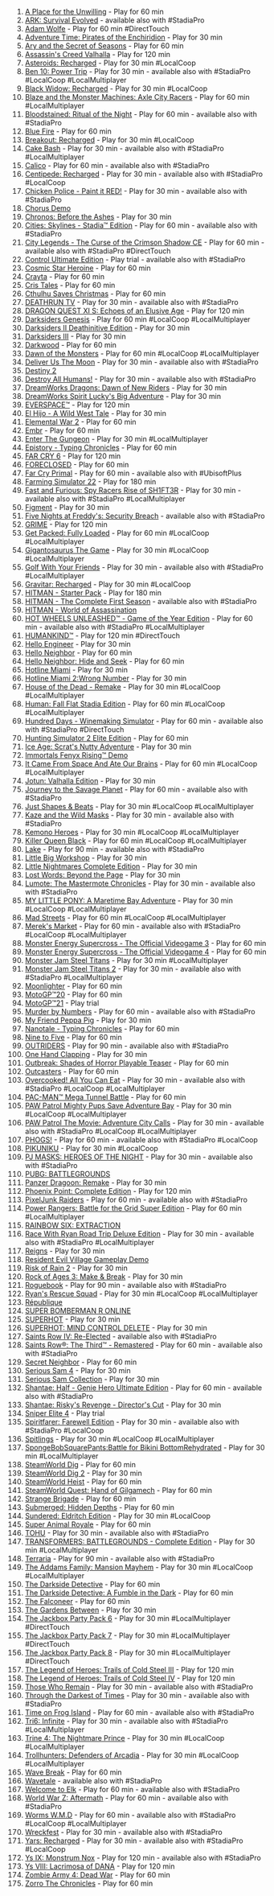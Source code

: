 1. [A Place for the Unwilling](https://stadia.google.com/game/a-place-for-the-unwilling) - Play for 60 min
1. [ARK: Survival Evolved](https://stadia.google.com/game/ark-survival-evolved) - available also with #StadiaPro
1. [Adam Wolfe](https://stadia.google.com/game/adam-wolfe) - Play for 60 min #DirectTouch
1. [Adventure Time: Pirates of the Enchiridion](https://stadia.google.com/game/adventure-time-pirates-of-the-enchiridion) - Play for 30 min
1. [Ary and the Secret of Seasons](https://stadia.google.com/game/ary-and-the-secret-of-seasons) - Play for 60 min
1. [Assassin's Creed Valhalla](https://stadia.google.com/game/assassins-creed-valhalla) - Play for 120 min
1. [Asteroids: Recharged](https://stadia.google.com/game/asteroids-recharged) - Play for 30 min #LocalCoop
1. [Ben 10: Power Trip](https://stadia.google.com/game/ben-10-power-trip) - Play for 30 min - available also with #StadiaPro #LocalCoop #LocalMultiplayer
1. [Black Widow: Recharged](https://stadia.google.com/game/black-widow-recharged) - Play for 30 min #LocalCoop
1. [Blaze and the Monster Machines: Axle City Racers](https://stadia.google.com/game/blaze-and-the-monster-machines-axle-city-racers) - Play for 60 min #LocalMultiplayer
1. [Bloodstained: Ritual of the Night](https://stadia.google.com/game/bloodstained-ritual-of-the-night) - Play for 60 min - available also with #StadiaPro
1. [Blue Fire](https://stadia.google.com/game/blue-fire) - Play for 60 min
1. [Breakout: Recharged](https://stadia.google.com/game/breakout-recharged) - Play for 30 min #LocalCoop
1. [Cake Bash](https://stadia.google.com/game/cake-bash) - Play for 30 min - available also with #StadiaPro #LocalMultiplayer
1. [Calico](https://stadia.google.com/game/calico) - Play for 60 min - available also with #StadiaPro
1. [Centipede: Recharged](https://stadia.google.com/game/centipede-recharged) - Play for 30 min - available also with #StadiaPro #LocalCoop
1. [Chicken Police - Paint it RED!](https://stadia.google.com/game/chicken-police-paint-it-red) - Play for 30 min - available also with #StadiaPro
1. [Chorus Demo](https://stadia.google.com/game/chorus-demo)
1. [Chronos: Before the Ashes](https://stadia.google.com/game/chronos-before-the-ashes) - Play for 30 min
1. [Cities: Skylines - Stadia™ Edition](https://stadia.google.com/game/cities-skylines-stadia-edition) - Play for 60 min - available also with #StadiaPro
1. [City Legends - The Curse of the Crimson Shadow CE](https://stadia.google.com/game/city-legends-the-curse-of-the-crimson-shadow-ce) - Play for 60 min - available also with #StadiaPro #DirectTouch
1. [Control Ultimate Edition](https://stadia.google.com/game/control) - Play trial - available also with #StadiaPro
1. [Cosmic Star Heroine](https://stadia.google.com/game/cosmic-star-heroine) - Play for 60 min
1. [Crayta](https://stadia.google.com/game/crayta) - Play for 60 min
1. [Cris Tales](https://stadia.google.com/game/cris-tales) - Play for 60 min
1. [Cthulhu Saves Christmas](https://stadia.google.com/game/cthulhu-saves-christmas) - Play for 60 min
1. [DEATHRUN TV](https://stadia.google.com/game/deathrun-tv) - Play for 30 min - available also with #StadiaPro
1. [DRAGON QUEST XI S: Echoes of an Elusive Age](https://stadia.google.com/game/dragon-quest-xi-s-echoes-of-an-elusive-age) - Play for 120 min
1. [Darksiders Genesis](https://stadia.google.com/game/darksiders-genesis) - Play for 60 min #LocalCoop #LocalMultiplayer
1. [Darksiders II Deathinitive Edition](https://stadia.google.com/game/darksiders-ii-deathinitive-edition) - Play for 30 min
1. [Darksiders III](https://stadia.google.com/game/darksiders-iii) - Play for 30 min
1. [Darkwood](https://stadia.google.com/game/darkwood) - Play for 60 min
1. [Dawn of the Monsters](https://stadia.google.com/game/dawn-of-the-monsters) - Play for 60 min #LocalCoop #LocalMultiplayer
1. [Deliver Us The Moon](https://stadia.google.com/game/deliver-us-the-moon) - Play for 30 min - available also with #StadiaPro
1. [Destiny 2](https://stadia.google.com/game/destiny-2)
1. [Destroy All Humans!](https://stadia.google.com/game/destroy-all-humans) - Play for 30 min - available also with #StadiaPro
1. [DreamWorks Dragons: Dawn of New Riders](https://stadia.google.com/game/dreamworks-dragons-dawn-of-new-riders) - Play for 30 min
1. [DreamWorks Spirit Lucky's Big Adventure](https://stadia.google.com/game/dreamworks-spirit-luckys-big-adventure) - Play for 30 min
1. [EVERSPACE™](https://stadia.google.com/game/everspace) - Play for 120 min
1. [El Hijo - A Wild West Tale](https://stadia.google.com/game/el-hijo-a-wild-west-tale) - Play for 30 min
1. [Elemental War 2](https://stadia.google.com/game/elemental-war-2) - Play for 60 min
1. [Embr](https://stadia.google.com/game/embr) - Play for 60 min
1. [Enter The Gungeon](https://stadia.google.com/game/enter-the-gungeon) - Play for 30 min #LocalMultiplayer
1. [Epistory - Typing Chronicles](https://stadia.google.com/game/epistory-typing-chronicles) - Play for 60 min
1. [FAR CRY 6](https://stadia.google.com/game/far-cry-6) - Play for 120 min
1. [FORECLOSED](https://stadia.google.com/game/foreclosed) - Play for 60 min
1. [Far Cry Primal](https://stadia.google.com/game/far-cry-primal) - Play for 60 min - available also with #UbisoftPlus
1. [Farming Simulator 22](https://stadia.google.com/game/farming-simulator-22) - Play for 180 min
1. [Fast and Furious: Spy Racers Rise of SH1FT3R](https://stadia.google.com/game/fast-and-furious-spy-racers-rise-of-sh1ft3r) - Play for 30 min - available also with #StadiaPro #LocalMultiplayer
1. [Figment](https://stadia.google.com/game/figment) - Play for 30 min
1. [Five Nights at Freddy's: Security Breach](https://stadia.google.com/game/five-nights-at-freddys-security-breach) - available also with #StadiaPro
1. [GRIME](https://stadia.google.com/game/grime) - Play for 120 min
1. [Get Packed: Fully Loaded](https://stadia.google.com/game/get-packed) - Play for 60 min #LocalCoop #LocalMultiplayer
1. [Gigantosaurus The Game](https://stadia.google.com/game/gigantosaurus-the-game) - Play for 30 min #LocalCoop #LocalMultiplayer
1. [Golf With Your Friends](https://stadia.google.com/game/golf-with-your-friends) - Play for 30 min - available also with #StadiaPro #LocalMultiplayer
1. [Gravitar: Recharged](https://stadia.google.com/game/gravitar-recharged) - Play for 30 min #LocalCoop
1. [HITMAN - Starter Pack](https://stadia.google.com/game/hitman-free-starter-pack) - Play for 180 min
1. [HITMAN - The Complete First Season](https://stadia.google.com/game/hitman-the-complete-first-season) - available also with #StadiaPro
1. [HITMAN - World of Assassination](https://stadia.google.com/game/hitman)
1. [HOT WHEELS UNLEASHED™ - Game of the Year Edition](https://stadia.google.com/game/hot-wheels-unleashed-game-of-the-year-edition) - Play for 60 min - available also with #StadiaPro #LocalMultiplayer
1. [HUMANKIND™](https://stadia.google.com/game/humankind) - Play for 120 min #DirectTouch
1. [Hello Engineer](https://stadia.google.com/game/hello-engineer) - Play for 30 min
1. [Hello Neighbor](https://stadia.google.com/game/hello-neighbor) - Play for 60 min
1. [Hello Neighbor: Hide and Seek](https://stadia.google.com/game/hello-neighbor-hide-and-seek) - Play for 60 min
1. [Hotline Miami](https://stadia.google.com/game/hotline-miami) - Play for 30 min
1. [Hotline Miami 2:Wrong Number](https://stadia.google.com/game/hotline-miami-2wrong-number) - Play for 30 min
1. [House of the Dead - Remake](https://stadia.google.com/game/house-of-the-dead-remake) - Play for 30 min #LocalCoop #LocalMultiplayer
1. [Human: Fall Flat Stadia Edition](https://stadia.google.com/game/human-fall-flat-stadia-edition) - Play for 60 min #LocalCoop #LocalMultiplayer
1. [Hundred Days - Winemaking Simulator](https://stadia.google.com/game/hundred-days-winemaking-simulator) - Play for 60 min - available also with #StadiaPro #DirectTouch
1. [Hunting Simulator 2 Elite Edition](https://stadia.google.com/game/hunting-simulator-2-elite-edition) - Play for 60 min
1. [Ice Age: Scrat's Nutty Adventure](https://stadia.google.com/game/ice-age-scrats-nutty-adventure) - Play for 30 min
1. [Immortals Fenyx Rising™ Demo](https://stadia.google.com/game/immortals-fenyx-rising-demo)
1. [It Came From Space And Ate Our Brains](https://stadia.google.com/game/it-came-from-space-and-ate-our-brains) - Play for 60 min #LocalCoop #LocalMultiplayer
1. [Jotun: Valhalla Edition](https://stadia.google.com/game/jotun-valhalla-edition) - Play for 30 min
1. [Journey to the Savage Planet](https://stadia.google.com/game/journey-to-the-savage-planet) - Play for 60 min - available also with #StadiaPro
1. [Just Shapes & Beats](https://stadia.google.com/game/just-shapes-beats) - Play for 30 min #LocalCoop #LocalMultiplayer
1. [Kaze and the Wild Masks](https://stadia.google.com/game/kaze-and-the-wild-masks) - Play for 30 min - available also with #StadiaPro
1. [Kemono Heroes](https://stadia.google.com/game/kemono-heroes) - Play for 30 min #LocalCoop #LocalMultiplayer
1. [Killer Queen Black](https://stadia.google.com/game/killer-queen-black) - Play for 60 min #LocalCoop #LocalMultiplayer
1. [Lake](https://stadia.google.com/game/lake) - Play for 90 min - available also with #StadiaPro
1. [Little Big Workshop](https://stadia.google.com/game/little-big-workshop) - Play for 30 min
1. [Little Nightmares Complete Edition](https://stadia.google.com/game/little-nightmares-complete-edition) - Play for 30 min
1. [Lost Words: Beyond the Page](https://stadia.google.com/game/lost-words-beyond-the-page) - Play for 30 min
1. [Lumote: The Mastermote Chronicles](https://stadia.google.com/game/lumote-the-mastermote-chronicles) - Play for 30 min - available also with #StadiaPro
1. [MY LITTLE PONY: A Maretime Bay Adventure](https://stadia.google.com/game/my-little-pony-a-maretime-bay-adventure) - Play for 30 min #LocalCoop #LocalMultiplayer
1. [Mad Streets](https://stadia.google.com/game/mad-streets) - Play for 60 min #LocalCoop #LocalMultiplayer
1. [Merek's Market](https://stadia.google.com/game/mereks-market) - Play for 60 min - available also with #StadiaPro #LocalCoop #LocalMultiplayer
1. [Monster Energy Supercross - The Official Videogame 3](https://stadia.google.com/game/monster-energy-supercross-the-official-videogame-3) - Play for 60 min
1. [Monster Energy Supercross - The Official Videogame 4](https://stadia.google.com/game/monster-energy-supercross-the-official-videogame-4) - Play for 60 min
1. [Monster Jam Steel Titans](https://stadia.google.com/game/monster-jam-steel-titans) - Play for 30 min #LocalMultiplayer
1. [Monster Jam Steel Titans 2](https://stadia.google.com/game/monster-jam-steel-titans-2) - Play for 30 min - available also with #StadiaPro #LocalMultiplayer
1. [Moonlighter](https://stadia.google.com/game/moonlighter) - Play for 60 min
1. [MotoGP™20](https://stadia.google.com/game/motogp20) - Play for 60 min
1. [MotoGP™21](https://stadia.google.com/game/motogp21) - Play trial
1. [Murder by Numbers](https://stadia.google.com/game/murder-by-numbers) - Play for 60 min - available also with #StadiaPro
1. [My Friend Peppa Pig](https://stadia.google.com/game/my-friend-peppa-pig) - Play for 30 min
1. [Nanotale - Typing Chronicles](https://stadia.google.com/game/nanotale-typing-chronicles) - Play for 60 min
1. [Nine to Five](https://stadia.google.com/game/nine-to-five) - Play for 60 min
1. [OUTRIDERS](https://stadia.google.com/game/outriders) - Play for 90 min - available also with #StadiaPro
1. [One Hand Clapping](https://stadia.google.com/game/one-hand-clapping) - Play for 30 min
1. [Outbreak: Shades of Horror Playable Teaser](https://stadia.google.com/game/outbreak-shades-of-horror-playable-teaser) - Play for 60 min
1. [Outcasters](https://stadia.google.com/game/outcasters) - Play for 60 min
1. [Overcooked! All You Can Eat](https://stadia.google.com/game/overcooked-all-you-can-eat) - Play for 30 min - available also with #StadiaPro #LocalCoop #LocalMultiplayer
1. [PAC-MAN™ Mega Tunnel Battle](https://stadia.google.com/game/pac-man-mega-tunnel-battle) - Play for 60 min
1. [PAW Patrol Mighty Pups Save Adventure Bay](https://stadia.google.com/game/paw-patrol-mighty-pups-save-adventure-bay) - Play for 30 min #LocalCoop #LocalMultiplayer
1. [PAW Patrol The Movie: Adventure City Calls](https://stadia.google.com/game/paw-patrol-the-movie) - Play for 30 min - available also with #StadiaPro #LocalCoop #LocalMultiplayer
1. [PHOGS!](https://stadia.google.com/game/phogs) - Play for 60 min - available also with #StadiaPro #LocalCoop
1. [PIKUNIKU](https://stadia.google.com/game/pikuniku) - Play for 30 min #LocalCoop
1. [PJ MASKS: HEROES OF THE NIGHT](https://stadia.google.com/game/pj-masks-heroes-of-the-night) - Play for 30 min - available also with #StadiaPro
1. [PUBG: BATTLEGROUNDS](https://stadia.google.com/game/pubg)
1. [Panzer Dragoon: Remake](https://stadia.google.com/game/panzer-dragoon-remake) - Play for 30 min
1. [Phoenix Point: Complete Edition](https://stadia.google.com/game/phoenix-point-complete-edition) - Play for 120 min
1. [PixelJunk Raiders](https://stadia.google.com/game/pixeljunk-raiders) - Play for 60 min - available also with #StadiaPro
1. [Power Rangers: Battle for the Grid Super Edition](https://stadia.google.com/game/power-rangers-battle-for-the-grid-super-edition) - Play for 60 min #LocalMultiplayer
1. [RAINBOW SIX: EXTRACTION](https://stadia.google.com/game/rainbow-six-extraction)
1. [Race With Ryan Road Trip Deluxe Edition](https://stadia.google.com/game/race-with-ryan-road-trip-deluxe-edition) - Play for 30 min - available also with #StadiaPro #LocalMultiplayer
1. [Reigns](https://stadia.google.com/game/reigns) - Play for 30 min
1. [Resident Evil Village Gameplay Demo](https://stadia.google.com/game/resident-evil-village-demo)
1. [Risk of Rain 2](https://stadia.google.com/game/risk-of-rain-2) - Play for 30 min
1. [Rock of Ages 3: Make & Break](https://stadia.google.com/game/rock-of-ages-3-make-break) - Play for 30 min
1. [Roguebook](https://stadia.google.com/game/roguebook) - Play for 90 min - available also with #StadiaPro
1. [Ryan's Rescue Squad](https://stadia.google.com/game/ryans-rescue-squad) - Play for 30 min #LocalCoop #LocalMultiplayer
1. [République](https://stadia.google.com/game/republique)
1. [SUPER BOMBERMAN R ONLINE](https://stadia.google.com/game/super-bomberman-r-online)
1. [SUPERHOT](https://stadia.google.com/game/superhot) - Play for 30 min
1. [SUPERHOT: MIND CONTROL DELETE](https://stadia.google.com/game/superhot-mind-control-delete) - Play for 30 min
1. [Saints Row IV: Re-Elected](https://stadia.google.com/game/saints-row-iv-re-elected) - available also with #StadiaPro
1. [Saints Row®: The Third™ - Remastered](https://stadia.google.com/game/saints-row-the-third-remastered) - Play for 60 min - available also with #StadiaPro
1. [Secret Neighbor](https://stadia.google.com/game/secret-neighbor) - Play for 60 min
1. [Serious Sam 4](https://stadia.google.com/game/serious-sam-4) - Play for 30 min
1. [Serious Sam Collection](https://stadia.google.com/game/serious-sam-collection) - Play for 30 min
1. [Shantae: Half - Genie Hero Ultimate Edition](https://stadia.google.com/game/shantae-half-genie-hero-ultimate-edition) - Play for 60 min - available also with #StadiaPro
1. [Shantae: Risky's Revenge - Director's Cut](https://stadia.google.com/game/shantae-riskys-revenge-directors-cut) - Play for 30 min
1. [Sniper Elite 4](https://stadia.google.com/game/sniper-elite-4) - Play trial
1. [Spiritfarer: Farewell Edition](https://stadia.google.com/game/spiritfarer-farewell-edition) - Play for 30 min - available also with #StadiaPro #LocalCoop
1. [Spitlings](https://stadia.google.com/game/spitlings) - Play for 30 min #LocalCoop #LocalMultiplayer
1. [SpongeBobSquarePants:Battle for Bikini BottomRehydrated](https://stadia.google.com/game/spongebobsquarepantsbattle-for-bikini-bottomrehydrated) - Play for 30 min #LocalMultiplayer
1. [SteamWorld Dig](https://stadia.google.com/game/steamworld-dig) - Play for 60 min
1. [SteamWorld Dig 2](https://stadia.google.com/game/steamworld-dig-2) - Play for 30 min
1. [SteamWorld Heist](https://stadia.google.com/game/steamworld-heist) - Play for 60 min
1. [SteamWorld Quest: Hand of Gilgamech](https://stadia.google.com/game/steamworld-quest-hand-of-gilgamech) - Play for 60 min
1. [Strange Brigade](https://stadia.google.com/game/strange-brigade) - Play for 60 min
1. [Submerged: Hidden Depths](https://stadia.google.com/game/submerged-hidden-depths) - Play for 60 min
1. [Sundered: Eldritch Edition](https://stadia.google.com/game/sundered-eldritch-edition) - Play for 30 min #LocalCoop
1. [Super Animal Royale](https://stadia.google.com/game/super-animal-royale) - Play for 60 min
1. [TOHU](https://stadia.google.com/game/tohu) - Play for 30 min - available also with #StadiaPro
1. [TRANSFORMERS: BATTLEGROUNDS - Complete Edition](https://stadia.google.com/game/transformers-battlegrounds-complete-edition) - Play for 30 min #LocalMultiplayer
1. [Terraria](https://stadia.google.com/game/terraria) - Play for 90 min - available also with #StadiaPro
1. [The Addams Family: Mansion Mayhem](https://stadia.google.com/game/the-addams-family-mansion-mayhem) - Play for 30 min #LocalCoop #LocalMultiplayer
1. [The Darkside Detective](https://stadia.google.com/game/the-darkside-detective) - Play for 60 min
1. [The Darkside Detective: A Fumble in the Dark](https://stadia.google.com/game/the-darkside-detective-a-fumble-in-the-dark) - Play for 60 min
1. [The Falconeer](https://stadia.google.com/game/the-falconeer) - Play for 60 min
1. [The Gardens Between](https://stadia.google.com/game/the-gardens-between) - Play for 30 min
1. [The Jackbox Party Pack 6](https://stadia.google.com/game/the-jackbox-party-pack-6) - Play for 30 min #LocalMultiplayer #DirectTouch
1. [The Jackbox Party Pack 7](https://stadia.google.com/game/the-jackbox-party-pack-7) - Play for 30 min #LocalMultiplayer #DirectTouch
1. [The Jackbox Party Pack 8](https://stadia.google.com/game/jackbox-party-pack-8) - Play for 30 min #LocalMultiplayer #DirectTouch
1. [The Legend of Heroes: Trails of Cold Steel III](https://stadia.google.com/game/the-legend-of-heroes-trails-of-cold-steel-iii) - Play for 120 min
1. [The Legend of Heroes: Trails of Cold Steel IV](https://stadia.google.com/game/the-legend-of-heroes-trails-of-cold-steel-iv) - Play for 120 min
1. [Those Who Remain](https://stadia.google.com/game/those-who-remain) - Play for 30 min - available also with #StadiaPro
1. [Through the Darkest of Times](https://stadia.google.com/game/through-the-darkest-of-times) - Play for 30 min - available also with #StadiaPro
1. [Time on Frog Island](https://stadia.google.com/game/time-on-frog-island) - Play for 60 min - available also with #StadiaPro
1. [Tri6: Infinite](https://stadia.google.com/game/tri6-infinite) - Play for 30 min - available also with #StadiaPro #LocalMultiplayer
1. [Trine 4: The Nightmare Prince](https://stadia.google.com/game/trine-4-the-nightmare-prince) - Play for 30 min #LocalCoop #LocalMultiplayer
1. [Trollhunters: Defenders of Arcadia](https://stadia.google.com/game/trollhunters-defenders-of-arcadia) - Play for 30 min #LocalCoop #LocalMultiplayer
1. [Wave Break](https://stadia.google.com/game/wave-break) - Play for 60 min
1. [Wavetale](https://stadia.google.com/game/wavetale) - available also with #StadiaPro
1. [Welcome to Elk](https://stadia.google.com/game/welcome-to-elk) - Play for 60 min - available also with #StadiaPro
1. [World War Z: Aftermath](https://stadia.google.com/game/world-war-z-aftermath) - Play for 60 min - available also with #StadiaPro
1. [Worms W.M.D](https://stadia.google.com/game/worms-wmd) - Play for 60 min - available also with #StadiaPro #LocalCoop #LocalMultiplayer
1. [Wreckfest](https://stadia.google.com/game/wreckfest) - Play for 30 min - available also with #StadiaPro
1. [Yars: Recharged](https://stadia.google.com/game/yars-recharged) - Play for 30 min - available also with #StadiaPro #LocalCoop
1. [Ys IX: Monstrum Nox](https://stadia.google.com/game/ys-ix-monstrum-nox) - Play for 120 min - available also with #StadiaPro
1. [Ys VIII: Lacrimosa of DANA](https://stadia.google.com/game/ys-viii-lacrimosa-of-dana) - Play for 120 min
1. [Zombie Army 4: Dead War](https://stadia.google.com/game/zombie-army-4-dead-war) - Play for 60 min
1. [Zorro The Chronicles](https://stadia.google.com/game/zorro-the-chronicles) - Play for 60 min